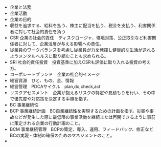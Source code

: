 - 企業と法務
- 企業活動
- 企業の目的
- 収益を追求する、給料を払う、株主に配当を払う、税金を支払う、利害関係者に対して社会的責任を負う
- CSR 企業の社会的責任　ディスクロージャ、環境対策、公正取引など利害関係者に対して、企業活層が与える影響への責任。
- 従業員のワークバランスを考慮し従業員が力を発揮し健康的な生活が送れるようメンタルヘルスに取り組むことも求められる。
- SRI 社会的責任投資　投資基準に加えCSRも評価に取り入れる投資の考え方。
- コーポレートブランド　企業の社会的イメージ
- 経営資源　ひと、もの、金、情報
- 経営管理　PDCAサイクル　plan,do,check,act
- リスクアセスメント　企業が抱えるリスクの特定や見積もりを行い、その中で優先度や対応策を決定する手順を指す。
- BC 事業継続性
- BCP 事業継続計画　BC自業継続性を実現するための計画を指す。災害や事故などが発生した際に最低限の事業活動を継続または再開できるように事前に策定される企業の行動計画のこと。
- BCM 事業継続管理　BCPの策定、導入、運用、フィードバック、修正などBCの実現・体制の確保のためのマネジメントのこと。
- 
